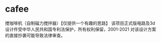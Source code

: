 # cafee
搅咖啡机（自制磁力搅拌器）【仅提供一个有趣的思路】
该项目正式版电路及3d设计件受中华人民共和国专利法保护，所有权利保留，2001-2021 对该设计方案的直接抄袭可能导致法律审查。
